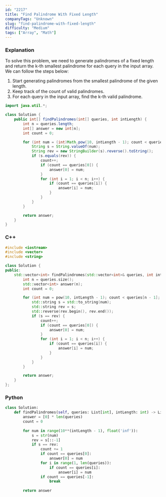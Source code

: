 ```yaml
---
id: "2217"
title: "Find Palindrome With Fixed Length"
companyTags: "Unknown"
slug: "find-palindrome-with-fixed-length"
difficulty: "Medium"
tags: ["Array", "Math"]
---
```


### Explanation
To solve this problem, we need to generate palindromes of a fixed length and return the k-th smallest palindrome for each query in the input array. We can follow the steps below:
1. Start generating palindromes from the smallest palindrome of the given length.
2. Keep track of the count of valid palindromes.
3. For each query in the input array, find the k-th valid palindrome.

```java
import java.util.*;

class Solution {
    public int[] findPalindromes(int[] queries, int intLength) {
        int n = queries.length;
        int[] answer = new int[n];
        int count = 0;

        for (int num = (int)Math.pow(10, intLength - 1); count < queries[n - 1]; num++) {
            String s = String.valueOf(num);
            String rev = new StringBuilder(s).reverse().toString();
            if (s.equals(rev)) {
                count++;
                if (count == queries[0]) {
                    answer[0] = num;
                }
                for (int i = 1; i < n; i++) {
                    if (count == queries[i]) {
                        answer[i] = num;
                    }
                }
            }
        }

        return answer;
    }
}
```

### C++
```cpp
#include <iostream>
#include <vector>
#include <string>

class Solution {
public:
    std::vector<int> findPalindromes(std::vector<int>& queries, int intLength) {
        int n = queries.size();
        std::vector<int> answer(n);
        int count = 0;

        for (int num = pow(10, intLength - 1); count < queries[n - 1]; num++) {
            std::string s = std::to_string(num);
            std::string rev = s;
            std::reverse(rev.begin(), rev.end());
            if (s == rev) {
                count++;
                if (count == queries[0]) {
                    answer[0] = num;
                }
                for (int i = 1; i < n; i++) {
                    if (count == queries[i]) {
                        answer[i] = num;
                    }
                }
            }
        }

        return answer;
    }
};
```

### Python
```python
class Solution:
    def findPalindromes(self, queries: List[int], intLength: int) -> List[int]:
        answer = [0] * len(queries)
        count = 0
        
        for num in range(10**(intLength - 1), float('inf')):
            s = str(num)
            rev = s[::-1]
            if s == rev:
                count += 1
                if count == queries[0]:
                    answer[0] = num
                for i in range(1, len(queries)):
                    if count == queries[i]:
                        answer[i] = num
                if count == queries[-1]:
                    break
        
        return answer
```